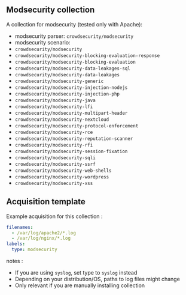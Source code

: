 ## Modsecurity collection

A collection for modsecurity (tested only with Apache):
 - modsecurity parser: `crowdsecurity/modsecurity`
 - modsecurity scenario:
  - `crowdsecurity/modsecurity`
  - `crowdsecurity/modsecurity-blocking-evaluation-response`
  - `crowdsecurity/modsecurity-blocking-evaluation`
  - `crowdsecurity/modsecurity-data-leakages-sql`
  - `crowdsecurity/modsecurity-data-leakages`
  - `crowdsecurity/modsecurity-generic`
  - `crowdsecurity/modsecurity-injection-nodejs`
  - `crowdsecurity/modsecurity-injection-php`
  - `crowdsecurity/modsecurity-java`
  - `crowdsecurity/modsecurity-lfi`
  - `crowdsecurity/modsecurity-multipart-header`
  - `crowdsecurity/modsecurity-nextcloud`
  - `crowdsecurity/modsecurity-protocol-enforcement`
  - `crowdsecurity/modsecurity-rce`
  - `crowdsecurity/modsecurity-reputation-scanner`
  - `crowdsecurity/modsecurity-rfi`
  - `crowdsecurity/modsecurity-session-fixation`
  - `crowdsecurity/modsecurity-sqli`
  - `crowdsecurity/modsecurity-ssrf`
  - `crowdsecurity/modsecurity-web-shells`
  - `crowdsecurity/modsecurity-wordpress`
  - `crowdsecurity/modsecurity-xss`

## Acquisition template

Example acquisition for this collection :

```yaml
filenames:
  - /var/log/apache2/*.log
  - /var/log/nginx/*.log
labels:
  type: modsecurity
```


notes :
 -  If you are using `syslog`, set type to `syslog` instead
 -  Depending on your distribution/OS, paths to log files might change
 -  Only relevant if you are manually installing collection
